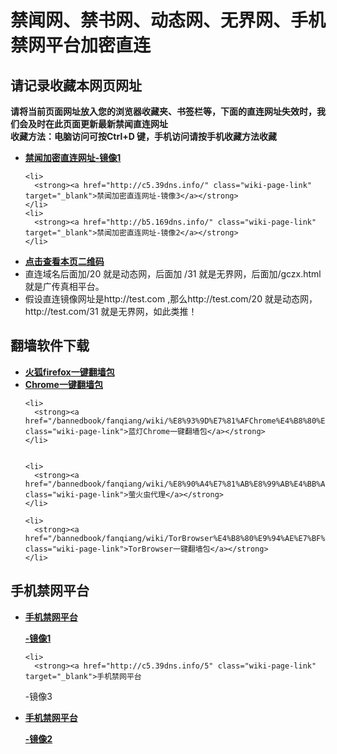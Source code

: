 <h1>禁闻网、禁书网、动态网、无界网、手机禁网平台加密直连</h1> 
<h2>请记录收藏本网页网址</h2>
<strong>请将当前页面网址放入您的浏览器收藏夹、书签栏等，下面的直连网址失效时，我们会及时在此页面更新最新禁闻直连网址 
<br>收藏方法：电脑访问可按Ctrl+D 键，手机访问请按手机收藏方法收藏</strong>
<div class="boxed-group-inner wiki-auxiliary-content wiki-auxiliary-content-no-bg">

  <ul class="wiki-pages" data-filterable-for="wiki-pages-filter" data-filterable-type="substring">
 <li>
      <strong><a href="http://a2.169dns.info/" class="wiki-page-link" target="_blank">禁闻加密直连网址-镜像1</a></strong>
    </li>

    <li>
      <strong><a href="http://c5.39dns.info/" class="wiki-page-link" target="_blank">禁闻加密直连网址-镜像3</a></strong>
    </li>
    <li>
      <strong><a href="http://b5.169dns.info/" class="wiki-page-link" target="_blank">禁闻加密直连网址-镜像2</a></strong>
    </li>
 <li>
 <strong><a href="https://cloud.githubusercontent.com/assets/4361923/9572222/560db836-4fef-11e5-9467-25ebfe3e460b.jpg" target="_blank">点击查看本页二维码</a></strong>
    </li>
 <li>
     直连域名后面加/20 就是动态网，后面加 /31 就是无界网，后面加/gczx.html就是广传真相平台。
    </li>
 <li>
假设直连镜像网址是http://test.com ,那么http://test.com/20 就是动态网，http://test.com/31 就是无界网，如此类推！
    </li>

  </ul>

</div>

<h2>翻墙软件下载</h2> 
<div class="boxed-group-inner wiki-auxiliary-content wiki-auxiliary-content-no-bg">
  <ul class="wiki-pages" data-filterable-for="wiki-pages-filter" data-filterable-type="substring">

 <li>
      <strong><a href="/bannedbook/fanqiang/wiki/%E7%81%AB%E7%8B%90firefox%E4%B8%80%E9%94%AE%E7%BF%BB%E5%A2%99%E5%8C%85" class="wiki-page-link">火狐firefox一键翻墙包</a></strong>
    </li>    
    <li>
      <strong><a href="/bannedbook/fanqiang/wiki/Chrome%E4%B8%80%E9%94%AE%E7%BF%BB%E5%A2%99%E5%8C%85" class="wiki-page-link">Chrome一键翻墙包</a></strong>
    </li>




 
    <li>
      <strong><a href="/bannedbook/fanqiang/wiki/%E8%93%9D%E7%81%AFChrome%E4%B8%80%E9%94%AE%E7%BF%BB%E5%A2%99%E5%8C%85" class="wiki-page-link">蓝灯Chrome一键翻墙包</a></strong>
    </li>
   

    <li>
      <strong><a href="/bannedbook/fanqiang/wiki/%E8%90%A4%E7%81%AB%E8%99%AB%E4%BB%A3%E7%90%86" class="wiki-page-link">萤火虫代理</a></strong>
    </li>

    <li>
      <strong><a href="/bannedbook/fanqiang/wiki/TorBrowser%E4%B8%80%E9%94%AE%E7%BF%BB%E5%A2%99%E5%8C%85" class="wiki-page-link">TorBrowser一键翻墙包</a></strong>
    </li>

  </ul>
</div>

<h2>手机禁网平台</h2>
<div class="boxed-group-inner wiki-auxiliary-content wiki-auxiliary-content-no-bg">
  <ul class="wiki-pages" data-filterable-for="wiki-pages-filter" data-filterable-type="substring">

  <li>
      <strong><a href="http://a2.169dns.info/5" class="wiki-page-link" target="_blank">手机禁网平台


-镜像1</a></strong>
    </li>

    <li>
      <strong><a href="http://c5.39dns.info/5" class="wiki-page-link" target="_blank">手机禁网平台


-镜像3</a></strong>
    </li>
    <li>
      <strong><a href="http://b5.169dns.info/5" class="wiki-page-link" target="_blank">手机禁网平台


-镜像2</a></strong>
    </li>

  </ul>
</div>